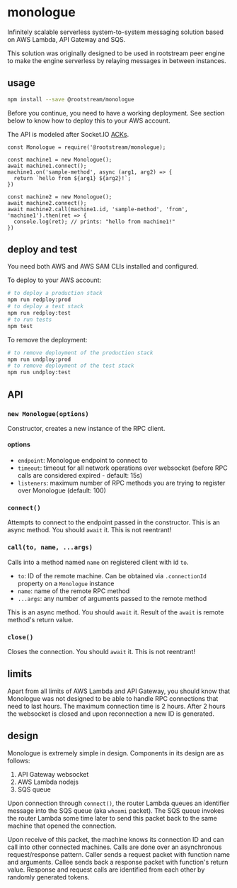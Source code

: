 # monologue

Infinitely scalable serverless system-to-system messaging solution based on AWS Lambda, API Gateway and SQS.

This solution was originally designed to be used in rootstream peer engine to make the
engine serverless by relaying messages in between instances.

## usage

```bash
npm install --save @rootstream/monologue
```

Before you continue, you need to have a working deployment. See section below to know how to deploy this to your AWS account.

The API is modeled after Socket.IO [ACKs](https://socket.io/docs/#Sending-and-getting-data-acknowledgements).

```JS
const Monologue = require('@rootstream/monologue);

const machine1 = new Monologue();
await machine1.connect();
machine1.on('sample-method', async (arg1, arg2) => {
  return `hello from ${arg1} ${arg2}!`;
})

const machine2 = new Monologue();
await machine2.connect();
await machine2.call(machine1.id, 'sample-method', 'from', 'machine1').then(ret => {
  console.log(ret); // prints: "hello from machine1!"
})
```

## deploy and test

You need both AWS and AWS SAM CLIs installed and configured.

To deploy to your AWS account:

```bash
# to deploy a production stack
npm run redploy:prod
# to deploy a test stack
npm run redploy:test
# to run tests
npm test
```

To remove the deployment:

```bash
# to remove deployment of the production stack
npm run undploy:prod
# to remove deployment of the test stack
npm run undploy:test
```

## API

### `new Monologue(options)`

Constructor, creates a new instance of the RPC client.

#### options

- `endpoint`: Monologue endpoint to connect to
- `timeout`: timeout for all network operations over websocket (before RPC calls are considered expired - default: 15s)
- `listeners`: maximum number of RPC methods you are trying to register over Monologue (default: 100)

### `connect()`

Attempts to connect to the endpoint passed in the constructor. This is an async method. You should `await` it. This is not reentrant!

### `call(to, name, ...args)`

Calls into a method named `name` on registered client with id `to`.

- `to`: ID of the remote machine. Can be obtained via `.connectionId` property on a `Monologue` instance
- `name`: name of the remote RPC method
- `...args`: any number of arguments passed to the remote method

This is an async method. You should `await` it. Result of the `await` is remote method's return value.

### `close()`

Closes the connection. You should `await` it. This is not reentrant!

## limits

Apart from all limits of AWS Lambda and API Gateway, you should know that Monologue was not designed to be able to handle RPC connections that need to last hours. The maximum connection time is 2 hours. After 2 hours the websocket is closed and upon reconnection a new ID is generated.

## design

Monologue is extremely simple in design. Components in its design are as follows:

1. API Gateway websocket
1. AWS Lambda nodejs
1. SQS queue

Upon connection through `connect()`, the router Lambda queues an identifier message into the SQS queue (aka `whoami` packet). The SQS queue invokes the router Lambda some time later to send this packet back to the same machine that opened the connection.

Upon receive of this packet, the machine knows its connection ID and can call into other connected machines. Calls are done over an asynchronous request/response pattern. Caller sends a request packet with function name and arguments. Callee sends back a response packet with function's return value. Response and request calls are identified from each other by randomly generated tokens.
